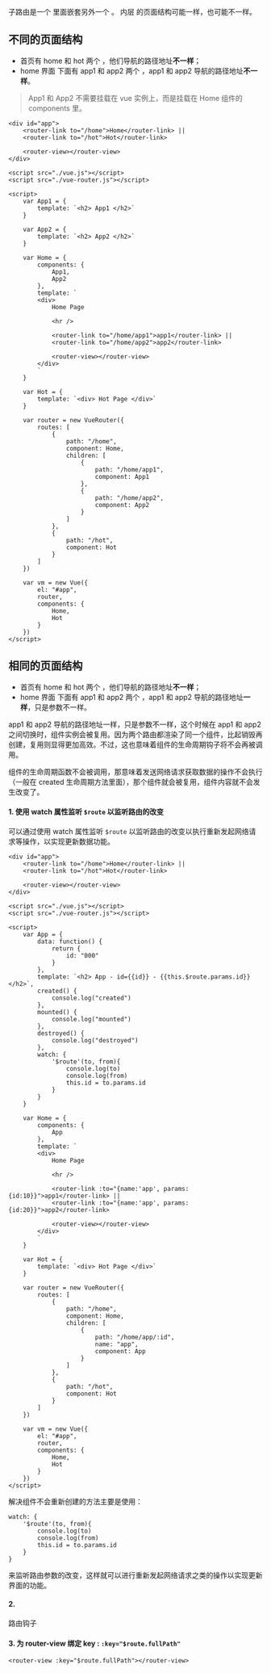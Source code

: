 子路由是一个 <router-view> 里面嵌套另外一个 <router-view>。
内层 <router-view> 的页面结构可能一样，也可能不一样。

## 不同的页面结构

* 首页有 home 和 hot 两个 <router-link>，他们导航的路径地址**不一样**；
* home 界面 下面有 app1 和 app2 两个 <router-link>，app1 和 app2 导航的路径地址**不一样**。

> App1 和 App2 不需要挂载在 vue 实例上，而是挂载在 Home 组件的 components 里。

```
<div id="app">
    <router-link to="/home">Home</router-link> || 
    <router-link to="/hot">Hot</router-link>

    <router-view></router-view>
</div>

<script src="./vue.js"></script>
<script src="./vue-router.js"></script>

<script>
    var App1 = {
        template: `<h2> App1 </h2>`
    }

    var App2 = {
        template: `<h2> App2 </h2>`
    }

    var Home = {
        components: {
            App1,
            App2
        },
        template: `
        <div> 
            Home Page

            <hr />

            <router-link to="/home/app1">app1</router-link> || 
            <router-link to="/home/app2">app2</router-link>

            <router-view></router-view>
        </div>
        `
    }

    var Hot = {
        template: `<div> Hot Page </div>`
    }

    var router = new VueRouter({
        routes: [
            {
                path: "/home",
                component: Home,
                children: [
                    {
                        path: "/home/app1",
                        component: App1
                    },
                    {
                        path: "/home/app2",
                        component: App2
                    }
                ]
            },
            {
                path: "/hot",
                component: Hot
            }
        ]
    })

    var vm = new Vue({
        el: "#app",
        router,
        components: {
            Home,
            Hot
        }
    })
</script>
```

## 相同的页面结构

* 首页有 home 和 hot 两个 <router-link>，他们导航的路径地址**不一样**；
* home 界面 下面有 app1 和 app2 两个 <router-link>，app1 和 app2 导航的路径地址**一样**，只是参数不一样。

app1 和 app2 导航的路径地址一样，只是参数不一样，这个时候在 app1 和 app2 之间切换时，组件实例会被复用。因为两个路由都渲染了同一个组件，比起销毁再创建，复用则显得更加高效。不过，这也意味着组件的生命周期钩子将不会再被调用。

组件的生命周期函数不会被调用，那意味着发送网络请求获取数据的操作不会执行（一般在 created 生命周期方法里面），那个组件就会被复用，组件内容就不会发生改变了。

#### 1. 使用 watch 属性监听 `$route` 以监听路由的改变

可以通过使用 watch 属性监听 `$route` 以监听路由的改变以执行重新发起网络请求等操作，以实现更新数据功能。

```
<div id="app">
    <router-link to="/home">Home</router-link> || 
    <router-link to="/hot">Hot</router-link>

    <router-view></router-view>
</div>

<script src="./vue.js"></script>
<script src="./vue-router.js"></script>

<script>
    var App = {
        data: function() {
            return {
                id: "000"
            }
        },
        template: `<h2> App - id={{id}} - {{this.$route.params.id}} </h2>`,
        created() {
            console.log("created")
        },
        mounted() {
            console.log("mounted")
        },
        destroyed() {
            console.log("destroyed")
        },
        watch: {
            '$route'(to, from){
                console.log(to)
                console.log(from)
                this.id = to.params.id
            }
        }
    }

    var Home = {
        components: {
            App
        },
        template: `
        <div> 
            Home Page

            <hr />

            <router-link :to="{name:'app', params:{id:10}}">app1</router-link> || 
            <router-link :to="{name:'app', params:{id:20}}">app2</router-link>

            <router-view></router-view>
        </div>
        `
    }

    var Hot = {
        template: `<div> Hot Page </div>`
    }

    var router = new VueRouter({
        routes: [
            {
                path: "/home",
                component: Home,
                children: [
                    {
                        path: "/home/app/:id",
                        name: "app",
                        component: App
                    }
                ]
            },
            {
                path: "/hot",
                component: Hot
            }
        ]
    })

    var vm = new Vue({
        el: "#app",
        router,
        components: {
            Home,
            Hot
        }
    })
</script>
```

解决组件不会重新创建的方法主要是使用：

```
watch: {
    '$route'(to, from){
        console.log(to)
        console.log(from)
        this.id = to.params.id
    }
}
```

来监听路由参数的改变，这样就可以进行重新发起网络请求之类的操作以实现更新界面的功能。

#### 2. 

路由钩子

#### 3. 为 router-view 绑定 key : `:key="$route.fullPath"`

```
<router-view :key="$route.fullPath"></router-view>
```
